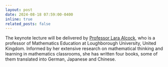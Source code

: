 ```yaml
---
layout: post
date: 2024-08-18 07:59:00-0400
inline: true
related_posts: false
---
```


The keynote lecture will be delivered by <a href="https://www.laraalcock.com" traget="_blank">Professor Lara Alcock</a>, who is a professor of Mathematics Education at Loughborough University, United Kingdom. Informed by her extensive research on mathematical thinking and learning in mathematics classrooms, she has written four books, some of them translated into German, Japanese and Chinese.
